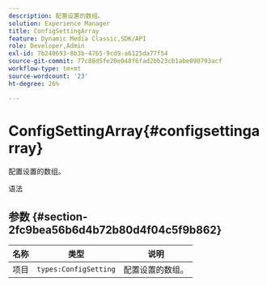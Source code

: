 ```yaml
---
description: 配置设置的数组。
solution: Experience Manager
title: ConfigSettingArray
feature: Dynamic Media Classic,SDK/API
role: Developer,Admin
exl-id: 7b240693-8b3b-4765-9cd9-a6125da77f54
source-git-commit: 77c88d5fe20e048f6fad2bb23cb1abe090793acf
workflow-type: tm+mt
source-wordcount: '23'
ht-degree: 26%

---
```


# ConfigSettingArray{#configsettingarray}

配置设置的数组。

语法

## 参数 {#section-2fc9bea56b6d4b72b80d4f04c5f9b862}

| 名称 | 类型 | 说明 |
|---|---|---|
| 项目 | `types:ConfigSetting` | 配置设置的数组。 |
